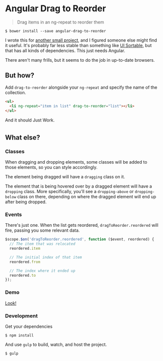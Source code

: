# Angular Drag to Reorder

> Drag items in an ng-repeat to reorder them

```shell
$ bower install --save angular-drag-to-reorder
```

I wrote this for [another small project](http://brandly.github.io/thelist/#/), and I figured someone else might find it useful. It's probably far less stable than something like [UI Sortable](https://github.com/angular-ui/ui-sortable), but that has all kinds of dependencies. This just needs Angular.

There aren't many frills, but it seems to do the job in up-to-date browsers.

## But how?

Add `drag-to-reorder` alongside your `ng-repeat` and specify the name of the collection.

```html
<ul>
  <li ng-repeat="item in list" drag-to-reorder="list"></li>
</ul>
```

And it should Just Work&#0153;.

## What else?

### Classes

When dragging and dropping elements, some classes will be added to those elements, so you can style accordingly.

The element being dragged will have a `dragging` class on it.

The element that is being hovered over by a dragged element will have a `dropping` class. More specifically, you'll see a `dropping-above` or `dropping-below` class on there, depending on where the dragged element will end up after being dropped.

### Events

There's just one. When the list gets reordered, `dragToReorder.reordered` will fire, passing you some relevant data.

```js
$scope.$on('dragToReorder.reordered', function ($event, reordered) {
  // The item that was relocated
  reordered.item

  // The initial index of that item
  reordered.from

  // The index where it ended up
  reordered.to
});
```

### Demo

[Look!](http://brandly.github.io/angular-drag-to-reorder/)

### Development

Get your dependencies
```shell
$ npm install
```

And use `gulp` to build, watch, and host the project.
```shell
$ gulp
```
